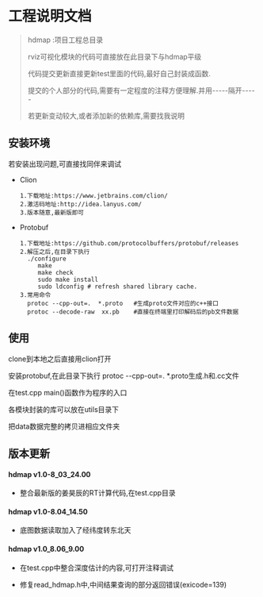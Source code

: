 # 工程说明文档


> hdmap :项目工程总目录
>
> rviz可视化模块的代码可直接放在此目录下与hdmap平级
>
> 代码提交更新直接更新test里面的代码,最好自己封装成函数.
>
> 提交的个人部分的代码,需要有一定程度的注释方便理解.并用-----隔开-----
>
> 若更新变动较大,或者添加新的依赖库,需要找我说明

## 安装环境

若安装出现问题,可直接找同伴来调试

- Clion

  ```
  1.下载地址:https://www.jetbrains.com/clion/
  2.激活码地址:http://idea.lanyus.com/
  3.版本随意,最新版即可
  ```
  
- Protobuf

  ```
  1.下载地址:https://github.com/protocolbuffers/protobuf/releases
  2.解压之后,在目录下执行
   	./configure
       make
       make check
       sudo make install
       sudo ldconfig # refresh shared library cache.
  3.常用命令
  	protoc --cpp-out=.  *.proto   #生成proto文件对应的c++接口
  	protoc --decode-raw  xx.pb    #直接在终端里打印解码后的pb文件数据
  ```

## 使用

clone到本地之后直接用clion打开

安装protobuf,在此目录下执行 protoc --cpp-out=.  *.proto生成.h和.cc文件

在test.cpp main()函数作为程序的入口

各模块封装的库可以放在utils目录下

把data数据完整的拷贝进相应文件夹

## 版本更新

#### hdmap v1.0-8_03_24.00

- 整合最新版的姜昊辰的RT计算代码,在test.cpp目录

#### hdmap v1.0-8.04_14.50

- 底图数据读取加入了经纬度转东北天

#### hdmap v1.0_8.06_9.00

- 在test.cpp中整合深度估计的内容,可打开注释调试

- 修复read_hdmap.h中,中间结果查询的部分返回错误(exicode=139)

  